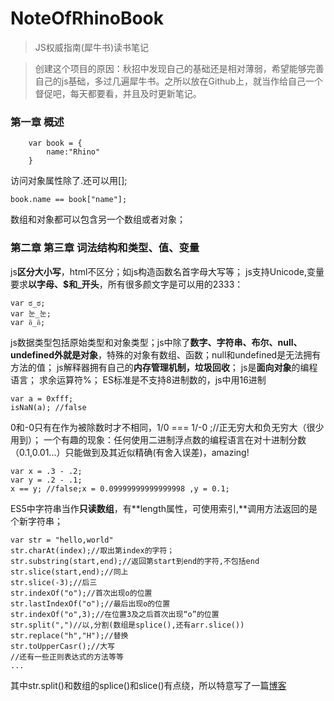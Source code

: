 # NoteOfRhinoBook
> JS权威指南(犀牛书)读书笔记


> 创建这个项目的原因：秋招中发现自己的基础还是相对薄弱，希望能够完善自己的js基础，多过几遍犀牛书。之所以放在Github上，就当作给自己一个督促吧，每天都要看，并且及时更新笔记。

### 第一章 概述


```   
    var book = {
        name:"Rhino"
    }
```  
访问对象属性除了.还可以用[];

    book.name == book["name"];
数组和对象都可以包含另一个数组或者对象；

### 第二章 第三章 词法结构和类型、值、变量

js**区分大小写**，html不区分；如js构造函数名首字母大写等；
js支持Unicode,变量要求**以字母、$和_开头**，所有很多颜文字是可以用的2333：

    var ಠ_ಠ;
    var 눈_눈;
    var อิ_อิ;
js数据类型包括原始类型和对象类型；js中除了**数字、字符串、布尔、null、undefined外就是对象**，特殊的对象有数组、函数；null和undefined是无法拥有方法的值；
js解释器拥有自己的**内存管理机制，垃圾回收**；
js是**面向对象**的编程语言；
求余运算符%；
ES标准是不支持8进制数的，js中用16进制
    
    var a = 0xfff;
    isNaN(a); //false
0和-0只有在作为被除数时才不相同，1/0 === 1/-0 ;//正无穷大和负无穷大（很少用到）；
一个有趣的现象：任何使用二进制浮点数的编程语言在对十进制分数（0.1,0.01...）只能做到及其近似精确(有舍入误差)，amazing!
       
    var x = .3 - .2;
    var y = .2 - .1;
    x == y; //false;x = 0.09999999999999998 ,y = 0.1;
ES5中字符串当作**只读数组**，有**length属性，可使用索引,**调用方法返回的是个新字符串；
        
    var str = "hello,world"
    str.charAt(index);//取出第index的字符；
    str.substring(start,end);//返回第start到end的字符,不包括end
    str.slice(start,end);//同上
    str.slice(-3);//后三
    str.indexOf("o");//首次出现o的位置
    str.lastIndexOf("o");//最后出现o的位置
    str.indexOf("o",3);//在位置3及之后首次出现“o”的位置
    str.split(",")//以,分割(数组是splice(),还有arr.slice())
    str.replace("h","H");//替换
    str.toUpperCasr();//大写
    //还有一些正则表达式的方法等等
    ...
其中str.split()和数组的splice()和slice()有点绕，所以特意写了一篇[博客](http://blog.csdn.net/sinat_38752382/article/details/77717965)   